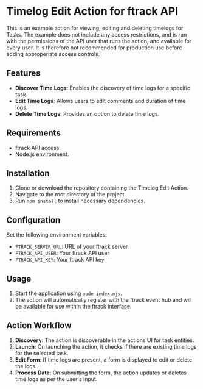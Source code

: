 # Timelog Edit Action for ftrack API

This is an example action for viewing, editing and deleting timelogs for Tasks. The example does not include any access restrictions, and is run with the permissions of the API user that runs the action, and available for every user. It is therefore not recommended for production use before adding approperiate access controls.

## Features

- **Discover Time Logs**: Enables the discovery of time logs for a specific task.
- **Edit Time Logs**: Allows users to edit comments and duration of time logs.
- **Delete Time Logs**: Provides an option to delete time logs.

## Requirements

- ftrack API access.
- Node.js environment.

## Installation

1. Clone or download the repository containing the Timelog Edit Action.
2. Navigate to the root directory of the project.
3. Run `npm install` to install necessary dependencies.

## Configuration

Set the following environment variables:

- `FTRACK_SERVER_URL`: URL of your ftrack server
- `FTRACK_API_USER`: Your ftrack API user
- `FTRACK_API_KEY`: Your ftrack API key

## Usage

1. Start the application using `node index.mjs`.
2. The action will automatically register with the ftrack event hub and will be available for use within the ftrack interface.

## Action Workflow

1. **Discovery**: The action is discoverable in the actions UI for task entities.
2. **Launch**: On launching the action, it checks if there are existing time logs for the selected task.
3. **Edit Form**: If time logs are present, a form is displayed to edit or delete the logs.
4. **Process Data**: On submitting the form, the action updates or deletes time logs as per the user's input.
